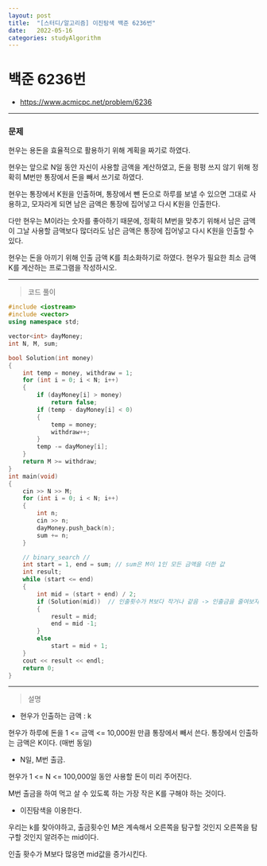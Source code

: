 ```yaml
---
layout: post
title:  "[스터디/알고리즘] 이진탐색 백준 6236번"
date:   2022-05-16
categories: studyAlgorithm
---
```


# 백준 6236번
- https://www.acmicpc.net/problem/6236

---

### 문제

현우는 용돈을 효율적으로 활용하기 위해 계획을 짜기로 하였다. 

현우는 앞으로 N일 동안 자신이 사용할 금액을 계산하였고, 돈을 펑펑 쓰지 않기 위해 정확히 M번만 통장에서 돈을 빼서 쓰기로 하였다. 

현우는 통장에서 K원을 인출하며, 통장에서 뺀 돈으로 하루를 보낼 수 있으면 그대로 사용하고, 모자라게 되면 남은 금액은 통장에 집어넣고 다시 K원을 인출한다. 

다만 현우는 M이라는 숫자를 좋아하기 때문에, 정확히 M번을 맞추기 위해서 남은 금액이 그날 사용할 금액보다 많더라도 남은 금액은 통장에 집어넣고 다시 K원을 인출할 수 있다. 

현우는 돈을 아끼기 위해 인출 금액 K를 최소화하기로 하였다. 현우가 필요한 최소 금액 K를 계산하는 프로그램을 작성하시오.

---

> 코드 풀이

```c++
#include <iostream>
#include <vector>
using namespace std;

vector<int> dayMoney;
int N, M, sum;

bool Solution(int money)
{
	int temp = money, withdraw = 1;
	for (int i = 0; i < N; i++)
	{
		if (dayMoney[i] > money)
			return false;
		if (temp - dayMoney[i] < 0)
		{
			temp = money;
			withdraw++;
		}
		temp -= dayMoney[i];
	}
	return M >= withdraw;
}
int main(void)
{
	cin >> N >> M;
	for (int i = 0; i < N; i++)
	{
		int n;
		cin >> n;
		dayMoney.push_back(n);
		sum += n;
	}

	// binary_search //
	int start = 1, end = sum; // sum은 M이 1인 모든 금액을 더한 값
	int result;
	while (start <= end)
	{
		int mid = (start + end) / 2;
		if (Solution(mid))	// 인출횟수가 M보다 작거나 같음 -> 인출금을 줄여보자
		{
			result = mid;
			end = mid -1;
		}
		else
			start = mid + 1;
	}
	cout << result << endl;
	return 0;
}

```

---

> 설명

- 현우가 인출하는 금액 : k

현우가 하루에 돈을 1 <= 금액 <= 10,000원 만큼 통장에서 빼서 쓴다. 통장에서 인출하는 금액은 K이다. (매번 동일)

- N일, M번 출금.

현우가 1 <= N <= 100,000일 동안 사용할 돈이 미리 주어진다. 

M번 출금을 하여 먹고 살 수 있도록 하는 가장 작은 K를 구해야 하는 것이다.

- 이진탐색을 이용한다.

우리는 k를 찾아야하고, 출금횟수인 M은 계속해서 오른쪽을 탐구할 것인지 오른쪽을 탐구할 것인지 알려주는 mid이다.  

인출 홧수가 M보다 많응면 mid값을 증가시킨다.

